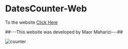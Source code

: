# DatesCounter-Web

To the website [Click Here](https://datescounter.netlify.app/)

##---This website was developed by Maor Maharizi---##

![counter](https://user-images.githubusercontent.com/69205898/188855704-28997c28-8c07-48be-9dbb-2ae8e2fd5a3b.png)
